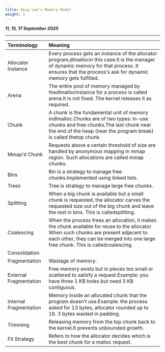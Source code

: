 ```yaml
---
title: Doug Lea's Memory Model
weight: 3
---
```


_**11, 15, 17 September 2025**_

***


| Terminology | Meaning |
| :--- | :--- |
| Allocator Instance | Every process gets an instance of the allocator program,dlmallocin this case.It is the manager of dynamic memory for that process. It ensures that the process's ask for dynamic memory gets fulfilled. |
| Arena | The entire pool of memory managed by thedlmallocinstance for a process is called arena.It is not fixed. The kernel releases it as required. |
| Chunk | A chunk is the fundamental unit of memory indlmalloc.Chunks are of two types: in-use chunks and free chunks.The last chunk near the end of the heap (near the program break) is called thetop chunk. |
| Mmap'd Chunk | Requests above a certain threshold of size are handled by anonymous mapping in mmap region. Such allocations are called mmap chunks. |
| Bins | Bin is a strategy to manage free chunks.Implemented using linked lists. |
| Trees | Tree is strategy to manage large free chunks. |
| Splitting | When a big chunk is available but a small chunk is requested, the allocator carves the requested size out of the big chunk and leave the rest in bins. This is calledsplitting. |
| Coalescing | When the process frees an allocation, it makes the chunk available for reuse to the allocator. When such chunks are present adjacent to each other, they can be merged into one large free chunk. This is calledcoalescing. |
| Consolidation |  |
| Fragmentation | Wastage of memory. |
| External Fragmentation | Free memory exists but in pieces too small or scattered to satisfy a request.Example: you have three 1 KB holes but need 3 KB contiguous. |
| Internal Fragmentation | Memory inside an allocated chunk that the program doesn’t use.Example: the process asked for 13 bytes, allocator rounded up to 16. 3 bytes wasted in padding. |
| Trimming | Releasing memory from the top chunk back to the kernel.It prevents unbounded growth. |
| Fit Strategy | Refers to how the allocator decides which is the best chunk for a malloc request. |
